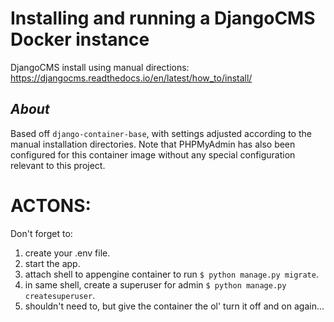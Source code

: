 # Installing and running a DjangoCMS Docker instance

DjangoCMS install using manual directions:
https://djangocms.readthedocs.io/en/latest/how_to/install/

## _About_ ##
Based off `django-container-base`, with settings adjusted according to the manual installation directories. Note that PHPMyAdmin has also been configured for this container image without any special configuration relevant to this project.

# ACTONS: #

Don't forget to:
1. create your .env file.
2. start the app.
3. attach shell to appengine container to run `$ python manage.py migrate`.
4. in same shell, create a superuser for admin `$ python manage.py createsuperuser`.
5. shouldn't need to, but give the container the ol' turn it off and on again...